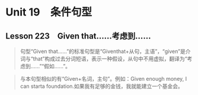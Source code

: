 ﻿ # Unit 19　条件句型
 ## Lesson 223　Given that……考虑到……
 
> 句型“Given that……”的标准句型是“Giventhat+从句，主语”，“given”是介词与“that”构成过去分词短语，表示一种假设，从句中不用虚拟，翻译为“考虑到……”“假如……”。

> 与本句型相似的有“Given+名词，主句”。例如：Given enough money, I can starta foundation.如果我有足够的金钱，我就能建立一个基金会。


 